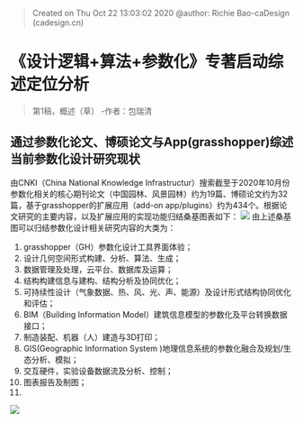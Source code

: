 


> Created on Thu Oct 22 13:03:02 2020 @author: Richie Bao-caDesign (cadesign.cn)
# 《设计逻辑+算法+参数化》专著启动综述定位分析
> 第1稿，概述（草） -作者：包瑞清
## 通过参数化论文、博硕论文与App(grasshopper)综述当前参数化设计研究现状
由CNKI（China National Knowledge Infrastructur）搜索截至于2020年10月份参数化相关的核心期刊论文（中国园林、风景园林）约为19篇、博硕论文约为32篇，基于grasshopper的扩展应用（add-on app/plugins）约为434个。根据论文研究的主要内容，以及扩展应用的实现功能归结桑基图表如下：
![](https://github.com/richieBao/python-urbanPlanning/blob/master/images/parametrization_01.jpg)
由上述桑基图可以归结参数化设计相关研究内容的大类为：
1. grasshopper（GH）参数化设计工具界面体验；
2. 设计几何空间形式构建、分析、算法、生成；
3. 数据管理及处理，云平台、数据库及运算；
4. 结构构建信息与建构、结构分析及协同优化；
5. 可持续性设计（气象数据、热、风、光、声、能源）及设计形式结构协同优化和评估；
6. BIM（Building Information Model）建筑信息模型的参数化及平台转换数据接口；
7. 制造装配、机器（人）建造与3D打印；
8. GIS(Geographic Information System )地理信息系统的参数化融合及规划/生态分析、模拟；
9. 交互硬件，实验设备数据流及分析、控制；
10. 图表报告及制图；
11. 


![](https://github.com/richieBao/python-urbanPlanning/blob/master/images/parametrization_02.jpg)
<!--stackedit_data:
eyJoaXN0b3J5IjpbMzMzNjcwMjAzLDEzMDM1MTYyNTQsMTc4OT
I5NDY5LC0xNjU2MzE5NjczLDE0NjI5MDYyNzYsNzMwOTk4MTE2
XX0=
-->